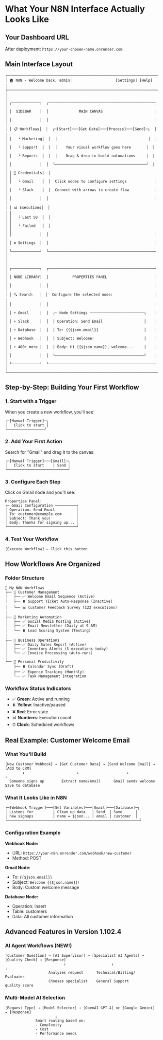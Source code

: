 # What Your N8N Interface Actually Looks Like

## Your Dashboard URL
After deployment: `https://your-chosen-name.onrender.com`

## Main Interface Layout

```
┌─────────────────────────────────────────────────────────────────────┐
│ 🏠 N8N - Welcome back, admin!                    [Settings] [Help]  │
├─────────────────────────────────────────────────────────────────────┤
│                                                                     │
│ ┌─────────────┐  ┌─────────────────────────────────────────────────┐ │
│ │  SIDEBAR    │  │              MAIN CANVAS                        │ │
│ │             │  │                                                 │ │
│ │ 📋 Workflows│  │  ┌─[Start]───[Get Data]───[Process]───[Send]─┐  │ │
│ │   └ Marketing│  │  │                                          │  │ │
│ │   └ Support  │  │  │    Your visual workflow goes here       │  │ │
│ │   └ Reports  │  │  │    Drag & drop to build automations     │  │ │
│ │             │  │  └──────────────────────────────────────────┘  │ │
│ │ 🔑 Credentials│  │                                                 │ │
│ │   └ Gmail    │  │  Click nodes to configure settings             │ │
│ │   └ Slack    │  │  Connect with arrows to create flow            │ │
│ │             │  │                                                 │ │
│ │ 📊 Executions│  │                                                 │ │
│ │   └ Last 50  │  │                                                 │ │
│ │   └ Failed   │  │                                                 │ │
│ │             │  │                                                 │ │
│ │ ⚙️ Settings  │  │                                                 │ │
│ └─────────────┘  └─────────────────────────────────────────────────┘ │
│                                                                     │
│ ┌─────────────┐  ┌─────────────────────────────────────────────────┐ │
│ │ NODE LIBRARY│  │           PROPERTIES PANEL                      │ │
│ │             │  │                                                 │ │
│ │ 🔍 Search   │  │  Configure the selected node:                   │ │
│ │             │  │                                                 │ │
│ │ + Gmail     │  │  ┌─ Node Settings ─────────────────────────┐    │ │
│ │ + Slack     │  │  │ Operation: Send Email                   │    │ │
│ │ + Database  │  │  │ To: {{$json.email}}                     │    │ │
│ │ + Webhook   │  │  │ Subject: Welcome!                       │    │ │
│ │ + 400+ more │  │  │ Body: Hi {{$json.name}}, welcome...     │    │ │
│ │             │  │  └─────────────────────────────────────────┘    │ │
│ └─────────────┘  └─────────────────────────────────────────────────┘ │
└─────────────────────────────────────────────────────────────────────┘
```

## Step-by-Step: Building Your First Workflow

### 1. Start with a Trigger
When you create a new workflow, you'll see:
```
┌─[Manual Trigger]─┐
│   Click to start │
└─────────────────┘
```

### 2. Add Your First Action
Search for "Gmail" and drag it to the canvas:
```
┌─[Manual Trigger]───[Gmail]─┐
│   Click to start    │ Send │
└────────────────────────────┘
```

### 3. Configure Each Step
Click on Gmail node and you'll see:
```
Properties Panel:
┌─ Gmail Configuration ──────────┐
│ Operation: Send Email          │
│ To: customer@example.com       │
│ Subject: Thank you!            │
│ Body: Thanks for signing up... │
└────────────────────────────────┘
```

### 4. Test Your Workflow
```
[Execute Workflow] ← Click this button
```

## How Workflows Are Organized

### Folder Structure
```
📁 My N8N Workflows
├── 📁 Customer Management
│   ├── ✅ Welcome Email Sequence (Active)
│   ├── ⏸️ Support Ticket Auto-Response (Inactive)
│   └── 📊 Customer Feedback Survey (123 executions)
│
├── 📁 Marketing Automation  
│   ├── ✅ Social Media Posting (Active)
│   ├── ✅ Email Newsletter (Daily at 9 AM)
│   └── ⏸️ Lead Scoring System (Testing)
│
├── 📁 Business Operations
│   ├── ✅ Daily Sales Report (Active)
│   ├── ✅ Inventory Alerts (5 executions today)
│   └── ✅ Invoice Processing (Auto-runs)
│
└── 📁 Personal Productivity
    ├── ⏸️ Calendar Sync (Draft)
    ├── ✅ Expense Tracking (Monthly)
    └── ✅ Task Management Integration
```

### Workflow Status Indicators
- ✅ **Green**: Active and running
- ⏸️ **Yellow**: Inactive/paused
- ❌ **Red**: Error state
- 📊 **Numbers**: Execution count
- ⏰ **Clock**: Scheduled workflows

## Real Example: Customer Welcome Email

### What You'll Build
```
[New Customer Webhook] → [Get Customer Data] → [Send Welcome Email] → [Add to CRM]
        ↓                        ↓                      ↓                 ↓
  Someone signs up        Extract name/email      Gmail sends welcome    Save to database
```

### What It Looks Like in N8N
```
┌─[Webhook Trigger]───[Set Variables]───[Gmail]───[Database]─┐
│ Listens for         │ Clean up data   │ Send  │ Save      │
│ new signups         │ name = $json... │ email │ customer  │
└─────────────────────────────────────────────────────────────┘
```

### Configuration Example
**Webhook Node:**
- URL: `https://your-n8n.onrender.com/webhook/new-customer`
- Method: POST

**Gmail Node:**
- To: `{{$json.email}}`
- Subject: `Welcome {{$json.name}}!`
- Body: Custom welcome message

**Database Node:**
- Operation: Insert
- Table: customers
- Data: All customer information

## Advanced Features in Version 1.102.4

### AI Agent Workflows (NEW!)
```
[Customer Question] → [AI Supervisor] → [Specialist AI Agents] → [Quality Check] → [Response]
                           ↓                     ↓                    ↓
                    Analyzes request      Technical/Billing/        Evaluates
                    Chooses specialist    General Support          quality score
```

### Multi-Model AI Selection
```
[Request Type] → [Model Selector] → [OpenAI GPT-4] or [Google Gemini] → [Response]
                       ↓
              Smart routing based on:
              - Complexity
              - Cost
              - Performance needs
```